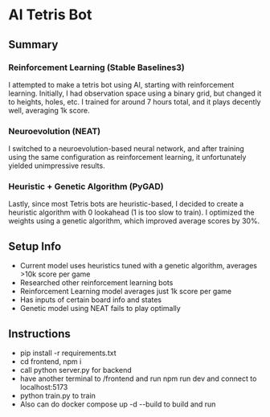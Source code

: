 # AI Tetris Bot

## Summary
### Reinforcement Learning (Stable Baselines3)
I attempted to make a tetris bot using AI, starting with reinforcement learning. Initially, I had observation space using a binary grid, but changed it to heights, holes, etc. I trained for around 7 hours total, and it plays decently well, averaging 1k score.
### Neuroevolution (NEAT)
I switched to a neuroevolution-based neural network, and after training using the same configuration as reinforcement learning, it unfortunately yielded unimpressive results.
### Heuristic + Genetic Algorithm (PyGAD)
Lastly, since most Tetris bots are heuristic-based, I decided to create a heuristic algorithm with 0 lookahead (1 is too slow to train). I optimized the weights using a genetic algorithm, which improved average scores by 30%.

## Setup Info

- Current model uses heuristics tuned with a genetic algorithm, averages >10k score per game
- Researched other reinforcement learning bots
- Reinforcement Learning model averages just 1k score per game
- Has inputs of certain board info and states
- Genetic model using NEAT fails to play optimally

## Instructions

- pip install -r requirements.txt
- cd frontend, npm i
- call python server.py for backend
- have another terminal to /frontend and run npm run dev and connect to localhost:5173
- python train.py to train
- Also can do docker compose up -d --build to build and run


